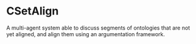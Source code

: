 # CSetAlign
A multi-agent system able to discuss segments of ontologies that are not yet aligned, and align them using an argumentation framework.
